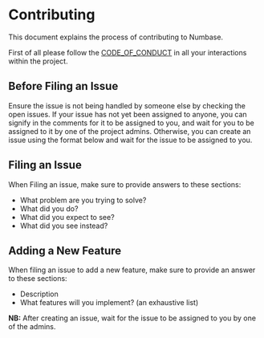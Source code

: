# Contributing

This document explains the process of contributing to Numbase.

First of all please follow the
[CODE_OF_CONDUCT](https://github.com/AltGophers/numbase/blob/main/CODE_OF_CONDUCT.md)
in all your interactions within the project.

## Before Filing an Issue

Ensure the issue is not being handled by someone else by checking the open
issues. If your issue has not yet been assigned to anyone, you can signify in
the comments for it to be assigned to you, and wait for you to be assigned to it
by one of the project admins. Otherwise, you can create an issue using the
format below and wait for the issue to be assigned to you.

## Filing an Issue

When Filing an issue, make sure to provide answers to these sections:


- What problem are you trying to solve?
- What did you do?
- What did you expect to see?
- What did you see instead?

## Adding a New Feature

When filing an issue to add a new feature, make sure to provide an answer to
these sections:

- Description
- What features will you implement? (an exhaustive list)

**NB:** After creating an issue, wait for the issue to be assigned to you by one
of the admins.
